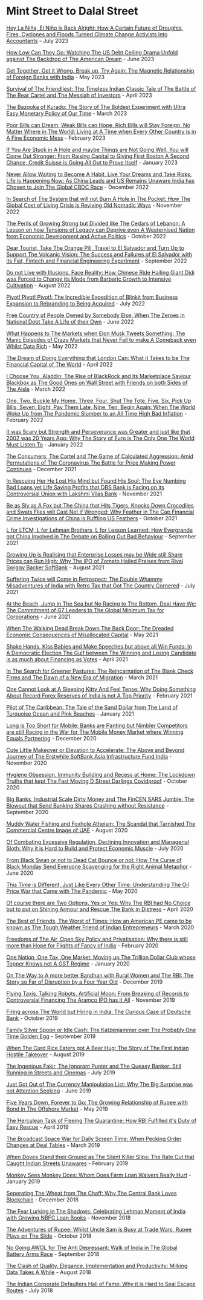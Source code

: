 # Mint Street to Dalal Street

[Hey La Niña, El Niño is Back Alright: How A Certain Future of Droughts, Fires, Cyclones and Floods Turned Climate Change Activists into Accountants](https://mintstreettodalalstreet.blogspot.com/2023/07/hey-la-nina-el-nino-is-back-alright.html) - July 2023

[How Low Can They Go: Watching The US Debt Ceiling Drama Unfold against The Backdrop of The American Dream](https://mintstreettodalalstreet.blogspot.com/2023/06/how-low-can-they-go.html) - June 2023

[Get Together, Get it Wrong, Break up, Try Again: The Magnetic Relationship of Foreign Banks with India](https://mintstreettodalalstreet.blogspot.com/2023/05/get-together-get-it-wrong-break-up-try-again.html) - May 2023

[Survival of The Friendliest: The Timeless Indian Classic Tale of The Battle of The Bear Cartel and The Messiah of Investors](https://mintstreettodalalstreet.blogspot.com/2023/04/survival-of-the-friendliest.html) - April 2023

[The Bazooka of Kurado: The Story of The Boldest Experiment with Ultra Easy Monetary Policy of Our Time](https://mintstreettodalalstreet.blogspot.com/2023/03/the-bazooka-of-kurado.html) - March 2023

[Poor Bills can Dream, Weak Bills can Hope, Rich Bills will Stay Foreign, No Matter Where in The World: Living at A Time when Every Other Country is in A Fine Economic Mess](https://mintstreettodalalstreet.blogspot.com/2023/02/poor-bills-can-dream-weak-bills-can-hope-rich-bills-will-stay-foreign-no-matter-where-in-the-world.html) - February 2023

[If You Are Stuck in A Hole and maybe Things are Not Going Well, You will Come Out Stronger: From Raising Capital to Giving First Boston A Second Chance, Credit Suisse is Going All Out to Prove Itself](https://mintstreettodalalstreet.blogspot.com/2023/01/if-you-are-stuck-in-a-hole-and-maybe-things-are-not-going-well-you-will-come-stronger.html) - January 2023

[Never Allow Waiting to Become A Habit, Live Your Dreams and Take Risks, Life is Happening Now: As China Leads and US Remains Unaware India has Chosen to Join The Global CBDC Race](https://mintstreettodalalstreet.blogspot.com/2022/12/never-allow-waiting-to-become-a-habit-live-your-dreams-and-take-risks-life-is-happening-now.html) - December 2022

[In Search of The System that will not Burn A Hole in The Pocket: How The Global Cost of Living Crisis is Reviving Old Nomadic Ways](https://mintstreettodalalstreet.blogspot.com/2022/11/in-search-of-the-system-that-will-not-burn-a-hole-in-the-pocket.html) - November 2022 

[The Perils of Growing Strong but Divided like The Cedars of Lebanon: A Lesson on how Tensions of Legacy can Deprive even A Westernised Nation from Economic Development and Active Politics](https://mintstreettodalalstreet.blogspot.com/2022/10/the-perils-of-growing-strong-but-divided-like-the-cedars-of-lebanon.html) - October 2022

[Dear Tourist, Take The Orange Pill, Travel to El Salvador and Turn Up to Support The Volcanic Vision: The Success and Failures of El Salvador with its Fiat, Fintech and Financial Engineering Experiment](https://mintstreettodalalstreet.blogspot.com/2022/09/dear-tourist-take-the-orange-pill-travel-to-el-salvador-and-turn-up-to-support-the-volcanic-vision.html) - September 2022

[Do not Live with Illusions, Face Reality: How Chinese Ride Hailing Giant Didi was Forced to Change its Mode from Barbaric Growth to Intensive Cultivation](https://mintstreettodalalstreet.blogspot.com/2022/08/do-not-live-with-illusions-face-reality.html) - August 2022

[Pivot! Pivot! Pivot!: The Incredible Expedition of Blinkit from Business Expansion to Rebranding to Being Acquired](https://mintstreettodalalstreet.blogspot.com/2022/07/pivot-pivot-pivot.html) - July 2022

[Free Country of People Owned by Somebody Else: When The Zeroes in National Debt Take A Life of their Own](https://mintstreettodalalstreet.blogspot.com/2022/06/free-country-of-people-owned-by-somebody-else.html) - June 2022

[What Happens to The Markets when Elon Musk Tweets Something: The Manic Episodes of Crazy Markets that Never Fail to make A Comeback even Whilst Data Rich](https://mintstreettodalalstreet.blogspot.com/2022/05/what-happens-to-the-markets-when-elon-musk-tweets-something.html) - May 2022

[The Dream of Doing Everything that London Can: What it Takes to be The Financial Capital of The World](https://mintstreettodalalstreet.blogspot.com/2022/04/the-dream-of-doing-everything-that-london-can.html) - April 2022

[I Choose You, Aladdin: The Rise of BlackRock and its Marketplace Saviour Blackbox as The Good Ones on Wall Street with Friends on both Sides of The Aisle](https://mintstreettodalalstreet.blogspot.com/2022/03/i-choose-you-aladdin.html) - March 2022

[One, Two, Buckle My Home, Three, Four, Shut The Tote, Five, Six, Pick Up Bills, Seven, Eight, Pay Them Late, Nine, Ten, Begin Again: When The World Woke Up from The Pandemic Slumber to an All Time High Bad Inflation](https://mintstreettodalalstreet.blogspot.com/2022/02/one-two-buckle-my-home-three-four-shut-the-tote-five-six-pick-up-bills-seven-eight-pay-them-late-nine-ten-begin-again.html) - February 2022

[It was Scary but Strength and Perseverance was Greater and just like that 2002 was 20 Years Ago: Why The Story of Euro is The Only One The World Must Listen To](https://mintstreettodalalstreet.blogspot.com/2022/01/it-was-scary-but-strength-and-perseverance-was-greater-and-just-like-that-2002-was-20-years-ago.html) - January 2022

[The Consumers, The Cartel and The Game of Calculated Aggression: Amid Permutations of The Coronavirus The Battle for Price Making Power Continues](https://mintstreettodalalstreet.blogspot.com/2021/12/the-consumers-the-cartel-and-the-game-of-calculated-aggression.html) - December 2021 

[In Rescuing Her He Lost His Mind but Found His Soul: The Eye Numbing Bad Loans yet Life Saving Profits that DBS Bank is Facing on its Controversial Union with Lakshmi Vilas Bank](https://mintstreettodalalstreet.blogspot.com/2021/11/in-rescuing-her-he-lost-his-mind-but-fiubd-his-soul.html) - November 2021

[Be as Sly as A Fox but The China that Hits Tigers, Knocks Down Crocodiles and Swats Flies will Cast Net if Wronged: Why Feather in The Cap Financial Crime Investigations of China is Ruffling US Feathers](https://mintstreettodalalstreet.blogspot.com/2021/10/be-as-sly-as-a-fox-but-the-china-that-hits-tigers-knocks-down-crocodiles-and-swats-flies-will-cast-net-if-wronged.html) - October 2021

[L for LTCM, L for Lehman Brothers, L for Lesson Learned: How Evergrande got China Involved in The Debate on Bailing Out Bad Behaviour](https://mintstreettodalalstreet.blogspot.com/2021/09/l-for-ltcm-l-for-lehman-brothers-l-for-lesson-learned.html) - September 2021

[Growing Up is Realising that Enterprise Losses may be Wide still Share Prices can Run High: Why The IPO of Zomato Hailed Praises from Rival Swiggy Backer SoftBank](https://mintstreettodalalstreet.blogspot.com/2021/08/growing-up-is-realising-that-enterprise-losses-may-be-wide-still-share-prices-can-run-high.html) - August 2021

[Suffering Twice will Come in Retrospect: The Double Whammy Misadventures of India with Retro Tax that Got The Country Cornered](https://mintstreettodalalstreet.blogspot.com/2021/07/suffering-twice-will-come-in-retrospect.html) - July 2021

[At the Beach, Jump in The Sea but No Racing to The Bottom, Deal Have We: The Commitment of G7 Leaders to The Global Minimum Tax for Corporations](https://mintstreettodalalstreet.blogspot.com/2021/06/at-the-beach-jump-in-the-sea-but-no-racing-to-the-bottom-deal-have-we.html) - June 2021

[When The Walking Dead Break Down The Back Door: The Dreaded Economic Consequences of Misallocated Capital](https://mintstreettodalalstreet.blogspot.com/2021/05/when-the-walking-dead-break-down-the-back-door.html) - May 2021

[Shake Hands, Kiss Babies and Make Speeches but above all Win Funds: In A Democratic Election The Gulf between The Winning and Losing Candidate is as much about Financing as Votes](https://mintstreettodalalstreet.blogspot.com/2021/04/shake-hands-kiss-babies-and-make-speeches-but-above-all-win-funds.html) - April 2021

[In The Search for Greener Pastures: The Reincarnation of The Blank Check Firms and The Dawn of a New Era of Migration](https://mintstreettodalalstreet.blogspot.com/2021/03/in-the-search-for-greener-pastures.html) - March 2021

[One Cannot Look at A Sleeping Kitty And Feel Tense: Why Doing Something About Record Forex Reserves of India is not A Top Priority](https://mintstreettodalalstreet.blogspot.com/2021/02/one-cannot-look-at-a-sleeping-kitty-and-feel-tense.html) - February 2021

[Pilot of The Caribbean: The Tale of the Sand Dollar from The Land of Turquoise Ocean and Pink Beaches](https://mintstreettodalalstreet.blogspot.com/2021/01/pilot-of-the-caribbean.html) - January 2021

[Long is Too Short for Mobile: Banks are Panting but Nimbler Competitors are still Racing in the War for The Mobile Money Market where Winning Equals Partnering](https://mintstreettodalalstreet.blogspot.com/2020/12/long-is-too-short-for-mobile.html) - December 2020

[Cute Little Makeover or Elevation to Accelerate: The Above and Beyond Journey of The Erstwhile SoftBank Asia Infrastructure Fund India](https://mintstreettodalalstreet.blogspot.com/2020/11/cute-little-makeover-or-elevation-to-accelerate.html) - November 2020

[Hygiene Obsession, Immunity Building and Recess at Home: The Lockdown Truths that kept The Fast Moving D Street Darlings Covidproof](https://mintstreettodalalstreet.blogspot.com/2020/10/hygiene-obsession-immunity-building-and-recess-at-home.html) - October 2020

[Big Banks, Industrial Scale Dirty Money and The FinCEN SARS Jumble: The Blowout that Send Banking Shares Crashing without Resistance](https://mintstreettodalalstreet.blogspot.com/2020/09/big-banks-industrial-scale-dirty-money-and-the-fincen-sars-jumble.html) - September 2020

[Muddy Water Fishing and Foxhole Atheism: The Scandal that Tarnished The Commercial Centre Image of UAE](https://mintstreettodalalstreet.blogspot.com/2020/08/muddy-water-fishing-and-foxhole-atheism.html) - August 2020

[Of Combating Excessive Regulation, Declining Innovation and Managerial Sloth: Why it is Hard to Build and Protect Economic Muscle](https://mintstreettodalalstreet.blogspot.com/2020/07/of-combating-excessive-regulation-declining-innovation-and-managerial-sloth.html) - July 2020

[From Black Swan or not to Dead Cat Bounce or not: How The Curse of Black Monday Send Everyone Scavenging for the Right Animal Metaphor](https://mintstreettodalalstreet.blogspot.com/2020/06/from-black-swan-or-not-to-dead-cat-bounce-or-not.html) - June 2020

[This Time is Different, Just Like Every Other Time: Understanding The Oil Price War that Came with The Pandemic](https://mintstreettodalalstreet.blogspot.com/2020/05/this-time-is-different-just-like-every-other-time.html) - May 2020

[Of course there are Two Options, Yes or Yes: Why The RBI had No Choice but to put on Shining Armour and Rescue The Bank in Distress](https://mintstreettodalalstreet.blogspot.com/2020/04/of-course-there-are-two-options-yes-or-yes.html) - April 2020

[The Best of Friends, The Worst of Times: How an American PE came to be known as The Tough Weather Friend of Indian Entrepreneurs](https://mintstreettodalalstreet.blogspot.com/2020/03/the-best-of-friends-the-worst-of-times.html) - March 2020

[Freedoms of The Air, Open Sky Policy and Privatisation: Why there is still more than Hope for Flights of Fancy of India](https://mintstreettodalalstreet.blogspot.com/2020/02/freedoms-of-the-air-open-sky-policy-and-privatisation.html) - February 2020

[One Nation, One Tax, One Market: Moving up The Trillion Dollar Club whose Topper Knows not A GST Regime](https://mintstreettodalalstreet.blogspot.com/2020/01/one-nation-one-tax-one-market.html) - January 2020

[On The Way to A more better Bandhan with Rural Women and The RBI: The Story so Far of Disruption by a Four Year Old](https://mintstreettodalalstreet.blogspot.com/2019/12/on-the-way-to-a-more-better-bandhan-with-rural-women-and-the-RBI.html) - December 2019

[Flying Taxis, Talking Robots, Artificial Moon: From Breaking of Records to Controversial Financing The Aramco IPO has it All](https://mintstreettodalalstreet.blogspot.com/2019/11/flying-taxis-talking-robots-artificial-moon.html) - November 2019

[Firing across The World but Hiring in India: The Curious Case of Deutsche Bank](https://mintstreettodalalstreet.blogspot.com/2019/10/firing-across-the-world-but-hiring-in-india.html) - October 2019

[Family Silver Spoon or Idle Cash: The Katzenjammer over The Probably One Time Golden Egg](https://mintstreettodalalstreet.blogspot.com/2019/09/family-silver-spoon-or-idle-cash.html) - September 2019

[When The Curd Rice Eaters got A Bear Hug: The Story of The First Indian Hostile Takeover](https://mintstreettodalalstreet.blogspot.com/2019/08/when-the-curd-rice-eaters-got-a-bear-hug.html) - August 2019

[The Ingenious Fakir, The Ignorant Punter and The Queasy Banker: Still Running in Streets and Cinemas](https://mintstreettodalalstreet.blogspot.com/2019/07/the-ingenious-fakir-the-ignorant-punter-and-the-queasy-banker.html) - July 2019

[Just Got Out of The Currency Manipulation List: Why The Big Surprise was not Attention Seeking](https://mintstreettodalalstreet.blogspot.com/2019/06/just-got-out-of-the-currency-manipulation-list.html) - June 2019

[Five Years Down, Forever to Go: The Growing Relationship of Rupee with Bond in The Offshore Market](https://mintstreettodalalstreet.blogspot.com/2019/05/five-years-down-forever-to-go.html) - May 2019

[The Herculean Task of Fleeing The Quarantine: How RBI Fulfilled it's Duty of Easy Rescue](https://mintstreettodalalstreet.blogspot.com/2019/04/the-herculean-task-of-fleeing-the-quarantine.html) - April 2019

[The Broadcast Space War for Daily Screen Time: When Pecking Order Changes at Deal Tables](https://mintstreettodalalstreet.blogspot.com/2019/03/the-broadcast-space-war-for-daily-screen-time.html) - March 2019

[When Doves Stand their Ground as The Silent Killer Slips: The Rate Cut that Caught Indian Streets Unawares](https://mintstreettodalalstreet.blogspot.com/2019/02/when-doves-stand-their-ground-as-the-silent-killer-slips.html) - February 2019

[Monkey Sees Monkey Does: Whom Does Farm Loan Waivers Really Hurt](https://mintstreettodalalstreet.blogspot.com/2019/01/monkey-sees-monkey-does.html) - January 2019

[Seperating The Wheat from The Chaff: Why The Central Bank Loves Blockchain](https://mintstreettodalalstreet.blogspot.com/2018/12/seperating-the-wheat-from-the-chaff.html) - December 2018

[The Fear Lurking in The Shadows: Celebrating Lehman Moment of India with Growing NBFC Loan Books](https://mintstreettodalalstreet.blogspot.com/2018/11/the-fear-lurking-in-the-shadows.html) - November 2018

[The Adventures of Rupee: Whilst Uncle Sam is Busy at Trade Wars, Rupee Plays on The Slide](https://mintstreettodalalstreet.blogspot.com/2018/10/the-adventures-of-rupee.html) - October 2018

[No Going AWOL for The Anti Depressant: Walk of India in The Global Battery Arms Race](https://mintstreettodalalstreet.blogspot.com/2018/09/no-going-awol-for-the-anti-depressant.html) - September 2018

[The Clash of Quality, Elegance, Implementation and Productivity: Milking Data Takes A While](https://mintstreettodalalstreet.blogspot.com/2018/08/the-clash-of-quality-elegance-implementation-and-productivity.html) - August 2018

[The Indian Corporate Defaulters Hall of Fame: Why it is Hard to Seal Escape Routes](https://mintstreettodalalstreet.blogspot.com/2018/07/the-indian-corporate-defaulters-hall-of-fame.html) - July 2018




